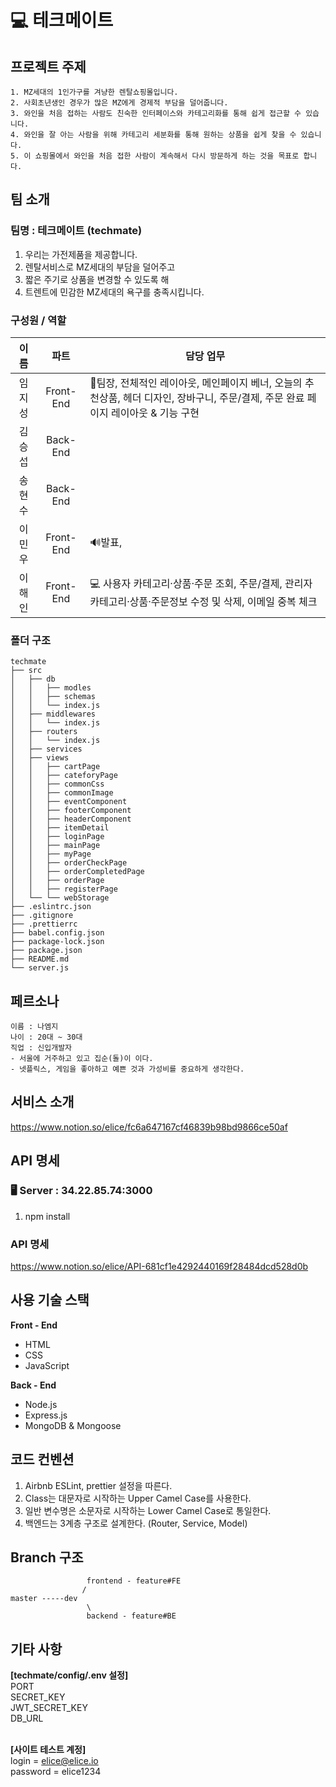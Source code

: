 # 💻 테크메이트


## 프로젝트 주제

```
1. MZ세대의 1인가구를 겨냥한 렌탈쇼핑몰입니다.
2. 사회초년생인 경우가 많은 MZ에게 경제적 부담을 덜어줍니다.
3. 와인을 처음 접하는 사람도 친숙한 인터페이스와 카테고리화를 통해 쉽게 접근할 수 있습니다.
4. 와인을 잘 아는 사람을 위해 카테고리 세분화를 통해 원하는 상품을 쉽게 찾을 수 있습니다.
5. 이 쇼핑몰에서 와인을 처음 접한 사람이 계속해서 다시 방문하게 하는 것을 목표로 합니다.
```

## 팀 소개

### **팀명 : 테크메이트 (techmate)**

1. 우리는 가전제품을 제공합니다.
2. 렌탈서비스로 MZ세대의 부담을 덜어주고
3. 짧은 주기로 상품을 변경할 수 있도록 해
4. 트렌트에 민감한 MZ세대의 욕구를 충족시킵니다.

### 구성원 / 역할

|  이름  |   파트   | 담당 업무                                                                                                                                                            |
| :----: | :-------: | -------------------------------------------------------------------------------------------------------------------------------------------------------------------- |
| 임지성 | Front-End | 👑팀장, 전체적인 레이아웃, 메인페이지 베너, 오늘의 추천상품, 헤더 디자인, 장바구니, 주문/결제, 주문 완료 페이지 레이아웃 & 기능 구현 |
| 김승섭 | Back-End | |
| 송현수 | Back-End | |
| 이민우 | Front-End | 🔊발표, |
| 이해인 | Front-End | 💻 사용자 카테고리·상품·주문 조회, 주문/결제, 관리자 카테고리·상품·주문정보 수정 및 삭제, 이메일 중복 체크 |

### 폴더 구조

```
techmate
├── src   
│   ├── db
│   │   ├── modles
│   │   ├── schemas
│   │   └── index.js
│   ├── middlewares
│   │   └── index.js
│   ├── routers
│   │   └── index.js
│   ├── services
│   ├── views
│   │   ├── cartPage
│   │   ├── cateforyPage
│   │   ├── commonCss
│   │   ├── commonImage
│   │   ├── eventComponent
│   │   ├── footerComponent
│   │   ├── headerComponent
│   │   ├── itemDetail
│   │   ├── loginPage
│   │   ├── mainPage
│   │   ├── myPage
│   │   ├── orderCheckPage
│   │   ├── orderCompletedPage
│   │   ├── orderPage
│   │   ├── registerPage
│   └── └── webStorage
├── .eslintrc.json
├── .gitignore
├── .prettierrc
├── babel.config.json
├── package-lock.json
├── package.json
├── README.md
└── server.js

```

## 페르소나

```
이름 : 나엠지
나이 : 20대 ~ 30대
직업 : 신입개발자
- 서울에 거주하고 있고 집순(돌)이 이다.
- 넷플릭스, 게임을 좋아하고 예쁜 것과 가성비를 중요하게 생각한다.
```

## 서비스 소개

https://www.notion.so/elice/fc6a647167cf46839b98bd9866ce50af
<br>

## API 명세

### 🖥️ Server : 34.22.85.74:3000

1. npm install

### API 명세

https://www.notion.so/elice/API-681cf1e4292440169f28484dcd528d0b
<br>

## 사용 기술 스택

**Front - End**

- HTML
- CSS
- JavaScript

**Back - End**

- Node.js
- Express.js
- MongoDB & Mongoose

## 코드 컨벤션

1. Airbnb ESLint, prettier 설정을 따른다.
2. Class는 대문자로 시작하는 Upper Camel Case를 사용한다.
3. 일반 변수명은 소문자로 시작하는 Lower Camel Case로 통일한다.
4. 백엔드는 3계층 구조로 설계한다. (Router, Service, Model)

## Branch 구조

```
                 frontend - feature#FE
                /
master -----dev
                 \
                 backend - feature#BE
```

## 기타 사항
**[techmate/config/.env 설정]**<br>
PORT<br>
SECRET_KEY<br>
JWT_SECRET_KEY<br>
DB_URL<br>
<br>

**[사이트 테스트 계정]**<br>
login = elice@elice.io<br>
password = elice1234<br>
<br>
